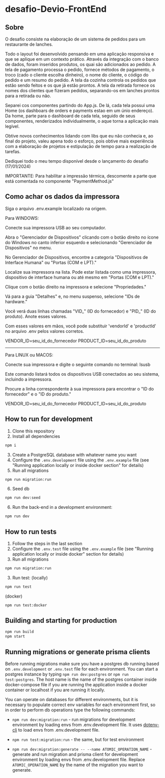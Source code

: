 # desafio-Devio-FrontEnd

## Sobre

O desafio consiste na elaboração de um sistema de pedidos para um restaurante de lanches. 

Todo o layout foi desenvolvido pensando em uma aplicação responsiva e que se aplique em um contexto prático. Através da integração com o banco de dados, foram inseridos produtos, os quai são adicionados ao pedido. A tela de pagamento processa o pedido, fornece métodos de pagamento, o troco (cado o cliente escolha dinheiro), o nome do cliente, o código do pedido e um resumo do pedido. A tela da cozinha controla os pedidos que estão sendo feitos e os que já estão prontos. A tela da retirada fornece os nomes dos clientes que fizeram pedidos, separando-os em lanches prontos para a retirada ou não. 

Separei cos componentes partindo do App.js. De lá, cada tela possui uma Home (os dashboars de orders e payments estao em um únio endereço). Da home, parte para o dashboard de cada tela, seguido de seus componentes, renderizados individualmente, o aque torna a aplicação mais legível.

Obtive novos conhecimentos lidando com libs que eu não conhecia e, ao final do projeto, valeu apena todo o esforço, pois obtive mais experiência com a elaboração de projetos e estipulação de tempo para a realização de tarefas. 

Dediquei todo o meu tempo disponível desde o lançamento do desafio (17/01/2024)

IMPORTANTE: Para habilitar a impressão térmica, descomente a parte que está comentada no componente "PaymentMethod.js"


## Como achar os dados da impressora

 Siga o arquivo .env.example localizado na origem.

Para WINDOWS:

Conecte sua impressora USB ao seu computador.

Abra o "Gerenciador de Dispositivos" clicando com o botão direito no ícone do Windows no canto inferior esquerdo e selecionando "Gerenciador de Dispositivos" no menu.

No Gerenciador de Dispositivos, encontre a categoria "Dispositivos de Interface Humana" ou "Portas (COM e LPT)."

Localize sua impressora na lista. Pode estar listada como uma impressora, dispositivo de interface humana ou até mesmo em "Portas (COM e LPT)."

Clique com o botão direito na impressora e selecione "Propriedades."

Vá para a guia "Detalhes" e, no menu suspenso, selecione "IDs de hardware."

Você verá duas linhas chamadas "VID_" (ID do fornecedor) e "PID_" (ID do produto). Anote esses valores.

Com esses valores em mãos, você pode substituir 'vendorId' e 'productId' no arquivo .env pelos valores corretos.

VENDOR_ID=seu_id_do_fornecedor
PRODUCT_ID=seu_id_do_produto

----------------------------------------

Para LINUX ou MACOS:

Conecte sua impressora e digite o seguinte comando no terminal: lsusb

Este comando listará todos os dispositivos USB conectados ao seu sistema, incluindo a impressora.

Procure a linha correspondente à sua impressora para encontrar o "ID do fornecedor" e o "ID do produto."

VENDOR_ID=seu_id_do_fornecedor
PRODUCT_ID=seu_id_do_produto



## How to run for development

1. Clone this repository
2. Install all dependencies

```bash
npm i
```

3. Create a PostgreSQL database with whatever name you want
4. Configure the `.env.development` file using the `.env.example` file (see "Running application locally or inside docker section" for details)
5. Run all migrations

```bash
npm run migration:run
```

6. Seed db

```bash
npm run dev:seed
```

6. Run the back-end in a development environment:

```bash
npm run dev
```

## How to run tests

1. Follow the steps in the last section
1. Configure the `.env.test` file using the `.env.example` file (see "Running application locally or inside docker" section for details)
1. Run all migrations

```bash
npm run migration:run
```

3. Run test:
   (locally)

```bash
npm run test
```

(docker)

```bash
npm run test:docker
```

## Building and starting for production

```bash
npm run build
npm start
```

## Running migrations or generate prisma clients

Before running migrations make sure you have a postgres db running based on `.env.development` or `.env.test` file for each environment. You can start a postgres instance by typing `npm run dev:postgres` or `npm run test:postgres`. The host name is the name of the postgres container inside docker-compose file if you are running the application inside a docker container or localhost if you are running it locally.

You can operate on databases for different environments, but it is necessary to populate correct env variables for each environment first, so in order to perform db operations type the following commands:

- `npm run dev:migration:run` - run migrations for development environment by loading envs from .env.development file. It uses [dotenv-cli](https://github.com/entropitor/dotenv-cli#readme) to load envs from .env.development file.
- `npm run test:migration:run` - the same, but for test environment

- `npm run dev:migration:generate -- --name ATOMIC_OPERATION_NAME` - generate and run migration and prisma client for development environment by loading envs from .env.development file. Replace `ATOMIC_OPERATION_NAME` by the name of the migration you want to generate.


